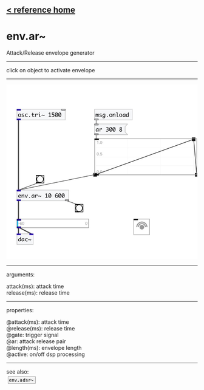[< reference home](index.html)
---

# env.ar~


Attack/Release envelope generator

---

click on object to activate envelope
<br>


---


![example](examples/env.ar~-example.jpg)

---
arguments:

attack(ms): attack time<br>
release(ms): release time<br>

---
properties:

@attack(ms): attack time<br>
@release(ms): release time<br>
@gate: trigger signal<br>
@ar: attack release pair<br>
@length(ms): envelope length<br>
@active: on/off dsp
            processing<br>

---
see also:<br>
[![env.adsr~](img/object_env.adsr~.png)](env.adsr~.html)
